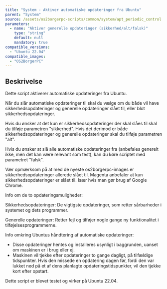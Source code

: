 ```yaml
---
title: "System - Aktiver automatiske opdateringer fra Ubuntu"
parent: "System"
source: /assets/os2borgerpc-scripts/common/system/apt_periodic_control.sh
parameters:
  - name: "Aktiver generelle opdateringer (sikkerhed/alt/falsk)"
    type: "string"
    default: null
    mandatory: true
compatible_versions: 
  - "Ubuntu 22.04"
compatible_images:
  - "OS2BorgerPC"
---
```


## Beskrivelse
Dette script aktiverer automatiske opdateringer fra Ubuntu.

Når du slår automatiske opdateringer til skal du vælge om du både vil have sikkerhedsopdateringer og generelle opdateringer slået til, eller blot sikkerhedsopdateringer.

Hvis du ønsker at det kun er sikkerhedsopdateringer der skal slåes til skal du tilføje parametren "sikkerhed". Hvis det derimod er både sikkerhedsopdateringer og generelle opdateringer skal du tilføje parametren "alt".

Hvis du ønsker at slå alle automatiske opdateringer fra (anbefales generelt ikke, men det kan være relevant som test), kan du køre scriptet med parametret "falsk".

Vær opmærksom på at med de nyeste os2borgerpc-images er sikkerhedsopdateringer allerede slået til.
Magenta anbefaler at kun sikkerhedsopdateringer er slået til. Især hvis man gør brug af Google Chrome.

Info om de to opdateringsmuligheder:

Sikkerhedsopdateringer:
De vigtigste opdateringer, som retter sårbarheder i systemet og dets programmer.

Generelle opdateringer:
Retter fejl og tilføjer nogle gange ny funktionalitet i tilføjelsesprogrammerne.

Info omkring Ubuntus håndtering af automatiske opdateringer:
- Disse opdateringer hentes og installeres usynligt i baggrunden, uanset om maskinen er i brug eller ej.
- Maskinen vil tjekke efter opdateringer to gange dagligt, på tilfældige tidspunkter.
Hvis den missede en opdatering dagen før, fordi den var lukket ned på et af dens planlagte opdateringstidspunkter, vil den tjekke kort efter opstart.

Dette script er blevet testet og virker på Ubuntu 22.04.